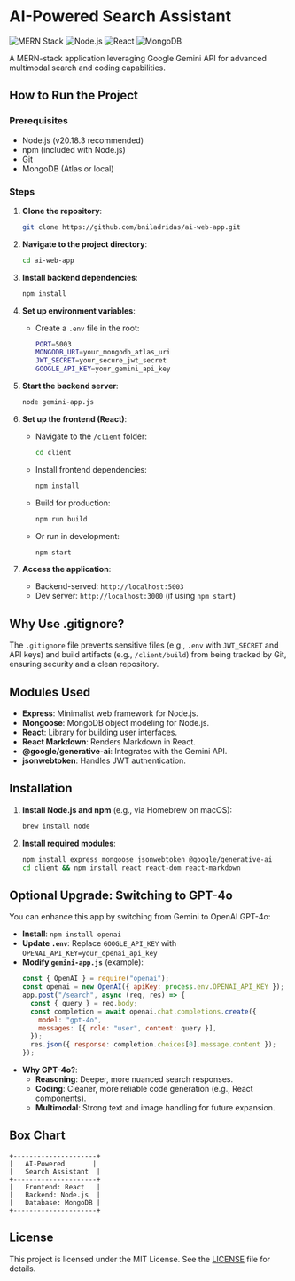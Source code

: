 # AI-Powered Search Assistant

![MERN Stack](https://img.shields.io/badge/MERN-Stack-blue)
![Node.js](https://img.shields.io/badge/Node.js-v20.18.3-green)
![React](https://img.shields.io/badge/React-v18.2.0-blue)
![MongoDB](https://img.shields.io/badge/MongoDB-Atlas-green)

A MERN-stack application leveraging Google Gemini API for advanced multimodal search and coding capabilities.

## How to Run the Project

### Prerequisites
- Node.js (v20.18.3 recommended)
- npm (included with Node.js)
- Git
- MongoDB (Atlas or local)

### Steps
1. **Clone the repository**:
   ```bash
   git clone https://github.com/bniladridas/ai-web-app.git
   ```

2. **Navigate to the project directory**:
   ```bash
   cd ai-web-app
   ```

3. **Install backend dependencies**:
   ```bash
   npm install
   ```

4. **Set up environment variables**:
   - Create a `.env` file in the root:
     ```bash
     PORT=5003
     MONGODB_URI=your_mongodb_atlas_uri
     JWT_SECRET=your_secure_jwt_secret
     GOOGLE_API_KEY=your_gemini_api_key
     ```

5. **Start the backend server**:
   ```bash
   node gemini-app.js
   ```

6. **Set up the frontend (React)**:
   - Navigate to the `/client` folder:
     ```bash
     cd client
     ```
   - Install frontend dependencies:
     ```bash
     npm install
     ```
   - Build for production:
     ```bash
     npm run build
     ```
   - Or run in development:
     ```bash
     npm start
     ```

7. **Access the application**:
   - Backend-served: `http://localhost:5003`
   - Dev server: `http://localhost:3000` (if using `npm start`)

## Why Use .gitignore?

The `.gitignore` file prevents sensitive files (e.g., `.env` with `JWT_SECRET` and API keys) and build artifacts (e.g., `/client/build`) from being tracked by Git, ensuring security and a clean repository.

## Modules Used

- **Express**: Minimalist web framework for Node.js.
- **Mongoose**: MongoDB object modeling for Node.js.
- **React**: Library for building user interfaces.
- **React Markdown**: Renders Markdown in React.
- **@google/generative-ai**: Integrates with the Gemini API.
- **jsonwebtoken**: Handles JWT authentication.

## Installation

1. **Install Node.js and npm** (e.g., via Homebrew on macOS):
   ```bash
   brew install node
   ```

2. **Install required modules**:
   ```bash
   npm install express mongoose jsonwebtoken @google/generative-ai
   cd client && npm install react react-dom react-markdown
   ```

## Optional Upgrade: Switching to GPT-4o

You can enhance this app by switching from Gemini to OpenAI GPT-4o:
- **Install**: `npm install openai`
- **Update `.env`**: Replace `GOOGLE_API_KEY` with `OPENAI_API_KEY=your_openai_api_key`
- **Modify `gemini-app.js`** (example):
  ```javascript
  const { OpenAI } = require("openai");
  const openai = new OpenAI({ apiKey: process.env.OPENAI_API_KEY });
  app.post("/search", async (req, res) => {
    const { query } = req.body;
    const completion = await openai.chat.completions.create({
      model: "gpt-4o",
      messages: [{ role: "user", content: query }],
    });
    res.json({ response: completion.choices[0].message.content });
  });
  ```
- **Why GPT-4o?**:
  - **Reasoning**: Deeper, more nuanced search responses.
  - **Coding**: Cleaner, more reliable code generation (e.g., React components).
  - **Multimodal**: Strong text and image handling for future expansion.

## Box Chart

```plaintext
+---------------------+
|   AI-Powered       |
|   Search Assistant  |
+---------------------+
|   Frontend: React   |
|   Backend: Node.js  |
|   Database: MongoDB |
+---------------------+
```

## License

This project is licensed under the MIT License. See the [LICENSE](LICENSE) file for details.
